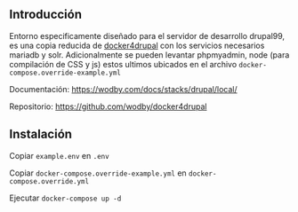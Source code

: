 ## Introducción

Entorno especificamente diseñado para el servidor de desarrollo drupal99, es una copia reducida de [docker4drupal](https://github.com/wodby/docker4drupal)
con los servicios necesarios mariadb y solr. Adicionalmente se pueden levantar phpmyadmin, node (para compilación de CSS y js)
estos ultimos ubicados en el archivo `docker-compose.override-example.yml`


Documentación: https://wodby.com/docs/stacks/drupal/local/ 

Repositorio: https://github.com/wodby/docker4drupal


## Instalación
Copiar `example.env` en `.env`

Copiar `docker-compose.override-example.yml` en `docker-compose.override.yml`

Ejecutar `docker-compose up -d`
 
